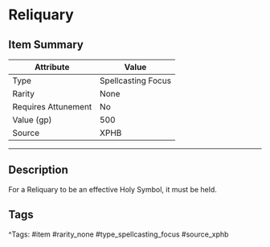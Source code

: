 # Reliquary

## Item Summary

| Attribute            | Value                        |
|----------------------|------------------------------|
| Type                 | Spellcasting Focus |
| Rarity               | None             |
| Requires Attunement  | No                |
| Value (gp)           | 500    |
| Source               | XPHB |

---

## Description

For a Reliquary to be an effective Holy Symbol, it must be held.

## Tags

^Tags: #item #rarity_none #type_spellcasting_focus #source_xphb